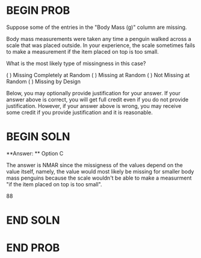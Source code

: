 # BEGIN PROB
Suppose some of the entries in the "Body Mass (g)" column are missing.

Body mass measurements were taken any time a penguin walked across a scale that was placed outside. In your experience, the scale sometimes fails to make a measurement if the item placed on top is too small.

What is the most likely type of missingness in this case?

( ) Missing Completely at Random
( ) Missing at Random
( ) Not Missing at Random
( ) Missing by Design

Below, you may optionally provide justification for your answer. If your answer above is correct, you will get full credit even if you do not provide justification. However, if your answer above is wrong, you may receive some credit if you provide justification and it is reasonable.

# BEGIN SOLN
**Answer: ** Option C

The answer is NMAR since the missigness of the values depend on the value itself, namely, the value would most likely be missing for smaller body mass penguins because the scale wouldn't be able to make a measurment "if the item placed on top is too small".

<average>88</average>

# END SOLN

# END PROB